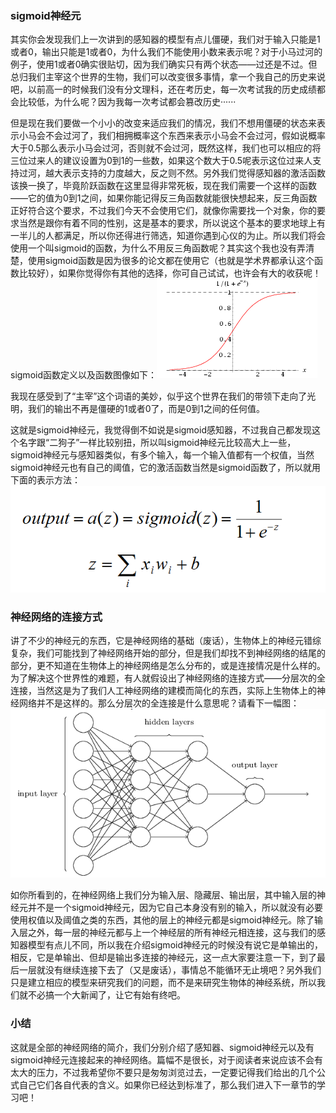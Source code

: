 ### sigmoid神经元

其实你会发现我们上一次讲到的感知器的模型有点儿僵硬，我们对于输入只能是1或者0，输出只能是1或者0，为什么我们不能使用小数来表示呢？对于小马过河的例子，使用1或者0确实很贴切，因为我们确实只有两个状态——过还是不过。但总归我们主宰这个世界的生物，我们可以改变很多事情，拿一个我自己的历史来说吧，以前高一的时候我们没有分文理科，还在考历史，每一次考试我的历史成绩都会比较低，为什么呢？因为我每一次考试都会篡改历史······

但是现在我们要做一个小小的改变来适应我们的情况，我们不想用僵硬的状态来表示小马会不会过河了，我们相拥概率这个东西来表示小马会不会过河，假如说概率大于0.5那么表示小马会过河，否则就不会过河，既然这样，我们也可以相应的将三位过来人的建议设置为0到1的一些数，如果这个数大于0.5呢表示这位过来人支持过河，越大表示支持的力度越大，反之则不然。另外我们觉得感知器的激活函数该换一换了，毕竟阶跃函数在这里显得非常死板，现在我们需要一个这样的函数——它的值为0到1之间，如果你能记得反三角函数就能很快想起来，反三角函数正好符合这个要求，不过我们今天不会使用它们，就像你需要找一个对象，你的要求当然是跟你有着不同的性别，这是基本的要求，所以说这个基本的要求地球上有一半儿的人都满足，所以你还得进行筛选，知道你遇到心仪的为止。所以我们将会使用一个叫sigmoid的函数，为什么不用反三角函数呢？其实这个我也没有弄清楚，使用sigmoid函数是因为很多的论文都在使用它（也就是学术界都承认这个函数比较好），如果你觉得你有其他的选择，你可自己试试，也许会有大的收获呢！sigmoid函数定义以及函数图像如下：![chapter1_sigmoid_function](../image/chapter1/chapter1_sigmoid_function.png)

我现在感受到了“主宰”这个词语的美妙，似乎这个世界在我们的带领下走向了光明，我们的输出不再是僵硬的1或者0了，而是0到1之间的任何值。

这就是sigmoid神经元，我觉得倒不如说是sigmoid感知器，不过我自己都发现这个名字跟“二狗子”一样比较别扭，所以叫sigmoid神经元比较高大上一些，sigmoid神经元与感知器类似，有多个输入，每一个输入值都有一个权值，当然sigmoid神经元也有自己的阈值，它的激活函数当然是sigmoid函数了，所以就用下面的表示方法：![chapter1_sigmoid_denote](../image/chapter1/chapter1_sigmoid_denote.png)


### 神经网络的连接方式

讲了不少的神经元的东西，它是神经网络的基础（废话），生物体上的神经元错综复杂，我们可能找到了神经网络开始的部分，但是我们却找不到神经网络的结尾的部分，更不知道在生物体上的神经网络是怎么分布的，或是连接情况是什么样的。为了解决这个世界性的难题，有人就假设出了神经网络的连接方式——分层次的全连接，当然这是为了我们人工神经网络的建模而简化的东西，实际上生物体上的神经网络并不是这样的。那么分层次的全连接是什么意思呢？请看下一幅图：![chapter1_net_connection](../image/chapter1/chapter1_net_connection.png)

如你所看到的，在神经网络上我们分为输入层、隐藏层、输出层，其中输入层的神经元并不是一个sigmoid神经元，因为它自己本身没有别的输入，所以就没有必要使用权值以及阈值之类的东西，其他的层上的神经元都是sigmoid神经元。除了输入层之外，每一层的神经元都与上一个神经层的所有神经元相连接，这与我们的感知器模型有点儿不同，所以我在介绍sigmoid神经元的时候没有说它是单输出的，相反，它是单输出、但却是输出多连接的神经元，这一点大家要注意一下，到了最后一层就没有继续连接下去了（又是废话），事情总不能循环无止境吧？另外我们只是建立相应的模型来研究我们的问题，而不是来研究生物体的神经系统，所以我们就不必搞一个大新闻了，让它有始有终吧。


###  小结

这就是全部的神经网络的简介，我们分别介绍了感知器、sigmoid神经元以及有sigmoid神经元连接起来的神经网络。篇幅不是很长，对于阅读者来说应该不会有太大的压力，不过我希望你不要只是匆匆浏览过去，一定要记得我们给出的几个公式自己它们各自代表的含义。如果你已经达到标准了，那么我们进入下一章节的学习吧！